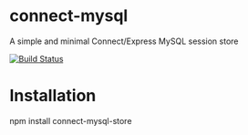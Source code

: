 # connect-mysql

A simple and minimal Connect/Express MySQL session store

[![Build Status](https://travis-ci.org/xuefengwang/connect-mysql.svg?branch=master)](https://travis-ci.org/xuefengwang/connect-mysql)

# Installation

npm install connect-mysql-store

